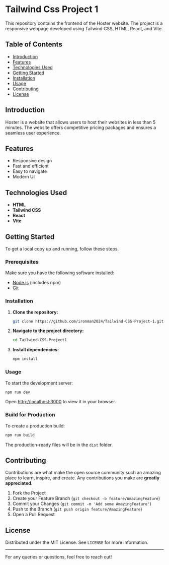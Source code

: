 # Tailwind Css Project 1

This repository contains the frontend of the Hoster website. The project is a responsive webpage developed using Tailwind CSS, HTML, React, and Vite.

## Table of Contents

- [Introduction](#introduction)
- [Features](#features)
- [Technologies Used](#technologies-used)
- [Getting Started](#getting-started)
- [Installation](#installation)
- [Usage](#usage)
- [Contributing](#contributing)
- [License](#license)

## Introduction

Hoster is a website that allows users to host their websites in less than 5 minutes. The website offers competitive pricing packages and ensures a seamless user experience.

## Features

- Responsive design
- Fast and efficient
- Easy to navigate
- Modern UI

## Technologies Used

- **HTML**
- **Tailwind CSS**
- **React**
- **Vite**

## Getting Started

To get a local copy up and running, follow these steps.

### Prerequisites

Make sure you have the following software installed:

- [Node.js](https://nodejs.org/) (includes npm)
- [Git](https://git-scm.com/)

### Installation

1. **Clone the repository:**
   ```sh
   git clone https://github.com/ironman2024/Tailwind-CSS-Project-1.git
   ```
2. **Navigate to the project directory:**
   ```sh
   cd Tailwind-CSS-Project1
   ```
3. **Install dependencies:**
   ```sh
   npm install
   ```

### Usage

To start the development server:

```sh
npm run dev
```

Open [http://localhost:3000](http://localhost:3000) to view it in your browser.

### Build for Production

To create a production build:

```sh
npm run build
```

The production-ready files will be in the `dist` folder.

## Contributing

Contributions are what make the open source community such an amazing place to learn, inspire, and create. Any contributions you make are **greatly appreciated**.

1. Fork the Project
2. Create your Feature Branch (`git checkout -b feature/AmazingFeature`)
3. Commit your Changes (`git commit -m 'Add some AmazingFeature'`)
4. Push to the Branch (`git push origin feature/AmazingFeature`)
5. Open a Pull Request

## License

Distributed under the MIT License. See `LICENSE` for more information.

---

For any queries or questions, feel free to reach out!

```

